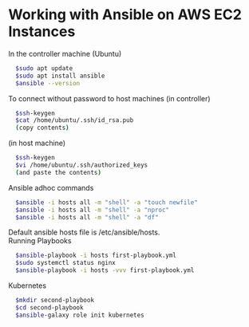 # Working with Ansible on AWS EC2 Instances
In the controller machine (Ubuntu)
```sh
  $sudo apt update
  $sudo apt install ansible
  $ansible --version
```

To connect without password to host machines
(in controller)
```sh
  $ssh-keygen
  $cat /home/ubuntu/.ssh/id_rsa.pub
  (copy contents)
```
(in host machine)
```sh
  $ssh-keygen
  $vi /home/ubuntu/.ssh/authorized_keys
  (and paste the contents)
```

Ansible adhoc commands
```sh
  $ansible -i hosts all -m "shell" -a "touch newfile"
  $ansible -i hosts all -m "shell" -a "nproc"
  $ansible -i hosts all -m "shell" -a "df"
```

Default ansible hosts file is /etc/ansible/hosts.<br>
Running Playbooks
```sh
  $ansible-playbook -i hosts first-playbook.yml
  $sudo systemctl status nginx
  $ansible-playbook -i hosts -vvv first-playbook.yml
```

Kubernetes
```sh
  $mkdir second-playbook
  $cd second-playbook
  $ansible-galaxy role init kubernetes
```

